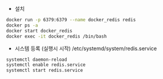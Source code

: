 - 설치
```bash
docker run -p 6379:6379 --name docker_redis redis
docker ps -a
docker start docker_redis
docker exec -it docker_redis /bin/bash
```

- 시스템 등록 (실행시 시작)
/etc/systemd/system/redis.service
```bash
systemctl daemon-reload
systemctl enable redis.service
systemctl start redis.service
```